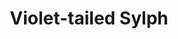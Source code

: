 ---
title: Violet-tailed Sylph
creator: Joseph C Boone
licence: CC BY-SA 4.0
licence-url: https://creativecommons.org/licenses/by-sa/4.0/deed.en
image-url: https://upload.wikimedia.org/wikipedia/commons/6/66/Violet-tailed_Sylph_%28f%29_JCB.jpg
---
